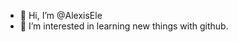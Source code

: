 - 👋 Hi, I’m @AlexisEle
- 👀 I’m interested in learning new things with github.

<!---
AlexisEle/AlexisEle is a ✨ special ✨ repository because its `README.md` (this file) appears on your GitHub profile.
You can click the Preview link to take a look at your changes.
--->
